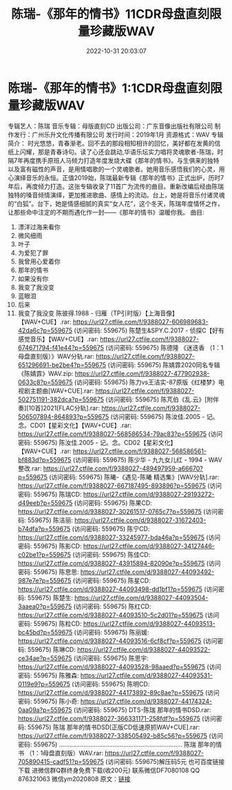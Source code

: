 ﻿---
title: 陈瑞-《那年的情书》11CDR母盘直刻限量珍藏版WAV
date: 2022-10-31 20:03:07
categories: 新碟专辑、稀有等精品
tags: 华语中文
---
# 陈瑞-《那年的情书》1:1CDR母盘直刻限量珍藏版WAV

专辑艺人：陈瑞
音乐专辑：母版直刻CD
出版公司：广东音像出版社有限公司
制作发行：广州乐升文化传播有限公司
发行时间：2019年1月
资源格式：WAV
专辑简介：
时光悠悠，青春渐老。回不去的那段相知相许的回忆，美好都在发黄的信纸上闪耀，那是青春诗句。读了心还会跳动,华语乐坛实力唱将灵魂歌者-陈瑞，时隔7年再度携手原班人马倾力打造年度发烧大碟《那年的情书》。与生俱来的独特以及富有磁性的声音，是用情唱歌的一个灵魂歌者。她用音乐感悟我们的心灵，用心演绎音乐的永恒。正值2019始，陈瑞最新专辑《那年的情书》正式出炉，历时7年后，再度倾力打造。这张专辑收录了11首广为流传的曲目。重新改编后经由陈瑞独特的嗓音倾情演绎，更加推进歌曲、感情上的流动。台上，她是将音乐付诸灵魂的“白狐”。台下，她是情感细腻的真实“女人花”，这个冬天，陈瑞年度情怀之作，让那些命中注定的不期而遇化作一封——《那年的情书》温暖你我。
曲目:
1. 漂洋过海来看你
2. 微风细雨
3. 叶子
4. 为爱犯了罪
5. 我曾用心爱着你
6. 那年的情书
7. 如果没有你
8. 我变了我没变
9. 蓝眼泪
10. 后来
11. 我变了我没变
陈彼得.1988 - 归雁（TP引时版）【上海音像】【WAV+CUE】.rar: https://url27.ctfile.com/f/9388027-606989683-42da6c?p=559675
(访问密码: 559675)
陈楚生&SPY.C.2017 - 侦探C【好有感觉音乐】【WAV+CUE】.rar: https://url27.ctfile.com/f/9388027-674671794-f41e44?p=559675
(访问密码: 559675)
陈德隆 《迷迭香 （1：1母盘直刻版）》WAV分轨.rar: https://url27.ctfile.com/f/9388027-651296691-be2be4?p=559675
(访问密码: 559675)
陈婧霏2020同名专辑《陈婧霏》WAV.zip: https://url27.ctfile.com/f/9388027-477902938-0633c8?p=559675
(访问密码: 559675)
陈力vs王洁实-87原版《红楼梦》电视剧主题曲[WAV+CUE].rar: https://url27.ctfile.com/f/9388027-502751191-382dca?p=559675
(访问密码: 559675)
陈芃伯《乱.云》[附伴奏][10首]2021[FLAC分轨].rar: https://url27.ctfile.com/f/9388027-506507894-864893?p=559675
(访问密码: 559675)
陈汝佳.2005 - 记。念。CD01【星彩文化】【WAV+CUE】.rar: https://url27.ctfile.com/f/9388027-568586534-79ac83?p=559675
(访问密码: 559675)
陈汝佳.2005 - 记。念。CD02【星彩文化】【WAV+CUE】.rar: https://url27.ctfile.com/f/9388027-568586561-bf883d?p=559675
(访问密码: 559675)
陈少华 - 九九女儿红 - 1994 - WAV整改.rar: https://url27.ctfile.com/f/9388027-489497959-a66670?p=559675
(访问密码: 559675)
陈曦-《遇见-陈曦 精选集》[WAV分轨].rar: https://url27.ctfile.com/f/9388027-667187495-893896?p=559675
(访问密码: 559675)
陈瑞CD: https://url27.ctfile.com/d/9388027-29193272-d49eeb?p=559675
(访问密码: 559675)
陈果CD: https://url27.ctfile.com/d/9388027-30261517-0765c7?p=559675
(访问密码: 559675)
陈洁丽: https://url27.ctfile.com/d/9388027-31672403-b74dfa?p=559675
(访问密码: 559675)
陈宁CD: https://url27.ctfile.com/d/9388027-33245977-bda46a?p=559675
(访问密码: 559675)
陈影CD: https://url27.ctfile.com/d/9388027-34127446-c02be1?p=559675
(访问密码: 559675)
陈佳CD: https://url27.ctfile.com/d/9388027-43915894-82090e?p=559675
(访问密码: 559675)
陈思思: https://url27.ctfile.com/d/9388027-44093492-987e7e?p=559675
(访问密码: 559675)
陈星CD: https://url27.ctfile.com/d/9388027-44093498-dd1bf1?p=559675
(访问密码: 559675)
陈楚生: https://url27.ctfile.com/d/9388027-44093504-3aaea0?p=559675
(访问密码: 559675)
陈红CD: https://url27.ctfile.com/d/9388027-44093510-5c2d01?p=559675
(访问密码: 559675)
陈粒CD: https://url27.ctfile.com/d/9388027-44093513-bc45bd?p=559675
(访问密码: 559675)
陈丽媛: https://url27.ctfile.com/d/9388027-44093516-6cf8cf?p=559675
(访问密码: 559675)
陈琳CD: https://url27.ctfile.com/d/9388027-44093522-ce34ae?p=559675
(访问密码: 559675)
陈思宇: https://url27.ctfile.com/d/9388027-44093528-98aaed?p=559675
(访问密码: 559675)
陈雅森: https://url27.ctfile.com/d/9388027-44093531-0119e9?p=559675
(访问密码: 559675)
陈明CD: https://url27.ctfile.com/d/9388027-44173892-89c8ae?p=559675
(访问密码: 559675)
陈小奇: https://url27.ctfile.com/d/9388027-44174324-0aa09a?p=559675
(访问密码: 559675)
DTS-陈瑞 那年的情书DSD.rar: https://url27.ctfile.com/f/9388027-366331171-258fdf?p=559675
(访问密码: 559675)
陈瑞 那年的情书DSD[正版CD低速原抓WAV+CUE].rar: https://url27.ctfile.com/f/9388027-338505492-b85c56?p=559675
(访问密码: 559675)
.......................................................................
陈瑞 那年的情书 （1：1母盘直刻版）WAV.rar: https://url27.ctfile.com/f/9388027-705890415-cadf51?p=559675
(访问密码: 559675)解压码5元
也可百度链接下载
进微信群Q群终身免费下载(收200元)
联系微信DF7080108 QQ 876321063
微信ym2020808
原文：[链接](https://blog.sina.com.cn/s/blog_1647c7e7601031044.html)